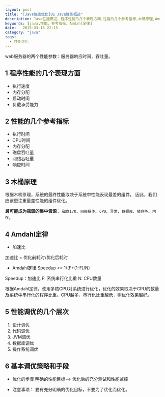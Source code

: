 ```yaml
---
layout: post
title: "[Java性能优化]01 Java性能概述"
description: Java性能概述，程序性能的几个表现方面,性能的几个参考指标,木桶原理,Amdahl定律
keywords: [java,性能，参考指标，Amdahl定律]
date:   2015-03-15 22:15
category: "java"
tags:
  - 性能优化
---
```


web服务器的两个性能参数：服务器响应时间，吞吐量。

## 1 程序性能的几个表现方面
- 执行速度
- 内存分配
- 启动时间
- 负载承受能力

## 2 性能的几个参考指标
- 执行时间
- CPU时间
- 内存分配
- 磁盘吞吐量
- 网络吞吐量
- 响应时间

## 3 木桶原理
根据木桶原理，系统的最终性能取决于系统中性能表现最差的组件。
因此，我们应该更注重最差性能的组件优化。

**最可能成为瓶颈的集中资源**：
`磁盘I/O`、`网络操作`、`CPU`、`异常`、`数据库`、`锁竞争`、`内存`。

## 4 Amdahl定律
- 加速比

加速比 = 优化前耗时/优化后耗时

- Amdahl定律
Speedup <= 1/(F+(1-F)/N)

Speedup：加速比
F: 系统串行化比重
N: CPU数量

根据Amdahl定律，使用多核CPU对系统进行优化，优化的效果取决于CPU的数量及系统中串行化的程序比重。CPU越多，串行化比重越低，则优化效果越好。

## 5 性能调优的几个层次
1. 设计调优
2. 代码调优
3. JVM调优
4. 数据库调优
5. 操作系统调优

## 6 基本调优策略和手段
- 优化的步骤
明确的性能目标--> 优化后的充分测试和性能监控

- 注意事项： 要有充分明确的优化目标，不要为了优化而优化。
